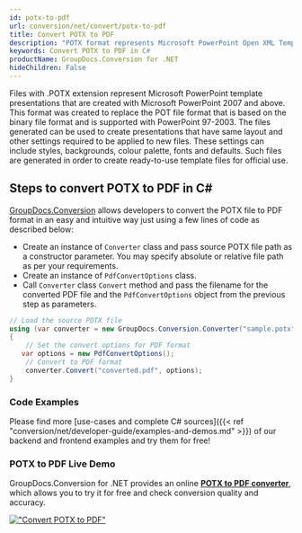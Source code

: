 ```yaml
---
id: potx-to-pdf
url: conversion/net/convert/potx-to-pdf
title: Convert POTX to PDF
description: "POTX format represents Microsoft PowerPoint Open XML Template with .potx extension. Learn how to convert POTX to PDF file programmatically in C# language using GroupDocs.Conversion for .NET library."
keywords: Convert POTX to PDF in C#
productName: GroupDocs.Conversion for .NET
hideChildren: False
---
```


Files with .POTX extension represent Microsoft PowerPoint template presentations that are created with Microsoft PowerPoint 2007 and above. This format was created to replace the POT file format that is based on the binary file format and is supported with PowerPoint 97-2003. The files generated can be used to create presentations that have same layout and other settings required to be applied to new files. These settings can include styles, backgrounds, colour palette, fonts and defaults. Such files are generated in order to create ready-to-use template files for official use.

## Steps to convert POTX to PDF in C#

[GroupDocs.Conversion](https://products.groupdocs.com/conversion/net) allows developers to convert the POTX file to PDF format in an easy and intuitive way just using a few lines of code as described below:

* Create an instance of `Converter` class and pass source POTX file path as a constructor parameter. You may specify absolute or relative file path as per your requirements. 
* Create an instance of `PdfConvertOptions` class.
* Call `Converter` class `Convert` method and pass the filename for the converted PDF file and the `PdfConvertOptions` object from the previous step as parameters.

```csharp
// Load the source POTX file
using (var converter = new GroupDocs.Conversion.Converter("sample.potx"))
{
    // Set the convert options for PDF format
   var options = new PdfConvertOptions();
    // Convert to PDF format
    converter.Convert("converted.pdf", options);
}
```

### Code Examples

Please find more [use-cases and complete C# sources]({{< ref "conversion/net/developer-guide/examples-and-demos.md" >}}) of our backend and frontend examples and try them for free!

### POTX to PDF Live Demo

GroupDocs.Conversion for .NET provides an online [**POTX to PDF converter**](https://products.groupdocs.app/conversion/potx-to-pdf), which allows you to try it for free and check conversion quality and accuracy.

[!["Convert POTX to PDF"](conversion/net/images/convert-to-pdf/convert-potx-to-pdf.png)](https://products.groupdocs.app/conversion/potx-to-pdf)